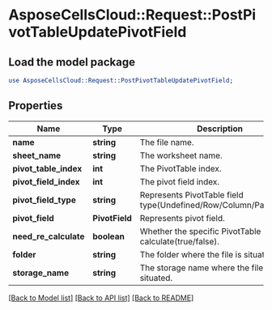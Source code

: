 # AsposeCellsCloud::Request::PostPivotTableUpdatePivotField 

## Load the model package
```perl
use AsposeCellsCloud::Request::PostPivotTableUpdatePivotField;
```

## Properties
Name | Type | Description | Notes
------------ | ------------- | ------------- | -------------
**name** | **string** | The file name. |
**sheet_name** | **string** | The worksheet name. |
**pivot_table_index** | **int** | The PivotTable index. |
**pivot_field_index** | **int** | The pivot field index. |
**pivot_field_type** | **string** | Represents PivotTable field type(Undefined/Row/Column/Page/Data). |
**pivot_field** | **PivotField** | Represents pivot field. |
**need_re_calculate** | **boolean** | Whether the specific PivotTable calculate(true/false). |
**folder** | **string** | The folder where the file is situated. |
**storage_name** | **string** | The storage name where the file is situated. |  

[[Back to Model list]](../README.md#documentation-for-requests) [[Back to API list]](../README.md#documentation-for-api-endpoints) [[Back to README]](../README.md)

